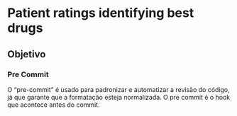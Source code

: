 # Patient ratings identifying best drugs

## Objetivo


### Pre Commit

O “pre-commit” é usado para padronizar e automatizar a revisão do código, já que garante que a formatação esteja normalizada. O pre commit é o hook que acontece antes do commit.

